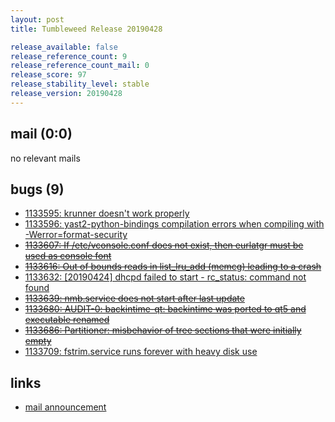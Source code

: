 ```yaml
---
layout: post
title: Tumbleweed Release 20190428

release_available: false
release_reference_count: 9
release_reference_count_mail: 0
release_score: 97
release_stability_level: stable
release_version: 20190428
---
```


## mail (0:0)

no relevant mails

## bugs (9)

<!--more-->

- [1133595: krunner doesn't work properly](https://bugzilla.opensuse.org/show_bug.cgi?id=1133595)
- [1133596: yast2-python-bindings compilation errors when compiling with -Werror=format-security](https://bugzilla.opensuse.org/show_bug.cgi?id=1133596)
- ~~[1133607: If /etc/vconsole.conf does not exist, then eurlatgr must be used as console font](https://bugzilla.opensuse.org/show_bug.cgi?id=1133607)~~
- ~~[1133616: Out of bounds reads in list_lru_add (memcg) leading to a crash](https://bugzilla.opensuse.org/show_bug.cgi?id=1133616)~~
- [1133632: \[20190424\] dhcpd failed to start - rc_status: command not found](https://bugzilla.opensuse.org/show_bug.cgi?id=1133632)
- ~~[1133639: nmb.service does not start after last update](https://bugzilla.opensuse.org/show_bug.cgi?id=1133639)~~
- ~~[1133680: AUDIT-0: backintime-qt: backintime was ported to qt5 and executable renamed](https://bugzilla.opensuse.org/show_bug.cgi?id=1133680)~~
- ~~[1133686: Partitioner: misbehavior of tree sections that were initially empty](https://bugzilla.opensuse.org/show_bug.cgi?id=1133686)~~
- [1133709: fstrim.service runs forever with heavy disk use](https://bugzilla.opensuse.org/show_bug.cgi?id=1133709)



## links

- [mail announcement](https://lists.opensuse.org/opensuse-factory/2019-04/msg00435.html)
